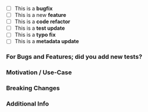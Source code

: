 <!--
  Thank you for submitting a pull request!
  Please note that this template is not optional.
  Please fill out _ALL_ fields, or your pull request may be rejected.
  Please do not delete this template. Please do remove this header to acknowledge this message.`

  Please place an x, no spaces, in all [ ] that apply
-->

- [ ] This is a **bugfix**
- [ ] This is a new **feature**
- [ ] This is a **code refactor**
- [ ] This is a **test update**
- [ ] This is a **typo fix**
- [ ] This is a **metadata update**

### For Bugs and Features; did you add new tests?

<!-- Please note that we won't approve your changes if you don't add tests. -->

### Motivation / Use-Case

<!--
  Please explain the motivation or use-case for making this change.
  What existing problem does the pull request solve?
  If this Pull Request addresses an issue, please link to the issue.
-->

### Breaking Changes

<!--
  If this PR introduces a breaking change, please describe the impact and a
  migration path for existing applications.
-->

### Additional Info
